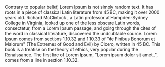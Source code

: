 Contrary to popular belief, Lorem Ipsum is not simply random text. It has roots in a piece of classical Latin literature from 45 BC,
 making it over 
 2000 years old. Richard McClintock
 , a Latin professor at Hampden-Sydney College in Virginia, 
 looked up one of the less obscure Latin words, consectetur, from a Lorem Ipsum passage, and going 
 through the cites of the word in classical literature, discovered the undoubtable source. Lorem Ipsum 
 comes 
 from sections 1.10.32 and 1.10.33 of "de Finibus Bonorum et Malorum" (The Extremes of Good and Evil) by 
 Cicero, written in 45 BC. This book is a treatise on the theory of ethics, very popular during the 
 Renaissance. The first line of Lorem Ipsum, "Lorem ipsum dolor sit amet..", comes from a line in section 
 1.10.32.
          